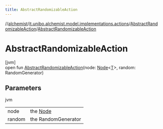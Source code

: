```yaml
---
title: AbstractRandomizableAction
---
```

//[alchemist](../../../index.html)/[it.unibo.alchemist.model.implementations.actions](../index.html)/[AbstractRandomizableAction](index.html)/[AbstractRandomizableAction](-abstract-randomizable-action.html)



# AbstractRandomizableAction



[jvm]\
open fun [AbstractRandomizableAction](-abstract-randomizable-action.html)(node: [Node](../../it.unibo.alchemist.model.interfaces/-node/index.html)<[T](../../it.unibo.alchemist.model.implementations.conditions/-neighborhood-present/index.html)>, random: RandomGenerator)



## Parameters


jvm

| | |
|---|---|
| node | the [Node](../../it.unibo.alchemist.model.interfaces/-node/index.html) |
| random | the RandomGenerator |




